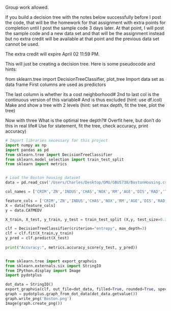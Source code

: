 Group work allowed.

 If you build a decision tree with the notes below successfully before I post the code, that will be the homework for that assignment with extra points for completion until I post the sample code 3 days later.  At that point, I will post the sample code and a new data set and that will be the assignment instead but no extra credit will be available at that point and the previous data set cannot be used.

The extra credit will expire April 02 11:59 PM.

This will just be creating a decision tree.  Here is some pseudocode and hints:

from sklearn.tree import DecisionTreeClassifier, plot_tree
 Import data set as data frame
 First columns are used as predictors

 The last column is whether its a cost neighborhood# 2nd to last col is the continuous version of this variable# And is thus excluded (hint: use df.icol)
 Make and show a tree with 2 levels (hint: set max depth, fit the tree, plot the tree)

 Now with three
 What is the optimal tree depth?# Overfit here, but don’t do this in real life# Use for statement, fit the tree, check accuracy, print accuracy)

```python
# Import libraries necessary for this project
import numpy as np
import pandas as pd
from sklearn.tree import DecisionTreeClassifier
from sklearn.model_selection import train_test_split
from sklearn import metrics


# Load the Boston housing dataset
data = pd.read_csv('/Users/Charles/Desktop/GMU/GBUS738/BostonHousing.csv', header=0)

col_names = ['CRIM','ZN','INDUS','CHAS','NOX','RM','AGE','DIS','RAD','TAX' ,'PTRATIO','B','LSTAT', 'MEDV']

feature_cols = ['CRIM','ZN','INDUS','CHAS','NOX','RM','AGE','DIS','RAD','TAX' ,'PTRATIO','B','LSTAT']
X = data[feature_cols]
y = data.CATMEDV

X_train, X_test, y_train, y_test = train_test_split (X,y, test_size=0.3, random_state=1)

clf = DecisionTreeClassifier(criterion="entropy", max_depth=3)
clf = clf.fit(X_train,y_train)
y_pred = clf.predict(X_test)
    
print("Accuracy:", metrics.accuracy_score(y_test, y_pred))


from sklearn.tree import export_graphvis
from sklearn.externals.six import StringIO
from IPython.display import Image
import pydotplus

dot_data = StringIO()
export_graphvia(clf, out_file=dot_data, filled=True, rounded=True, special_characters=True, feature_names = feature_cols, class_names=['0','1'])
graph = pydotplus.graph_from_dot_data(dot_data.getvalue())
graph.write_png('Boston.png')
Image(graph.create_png())
```
